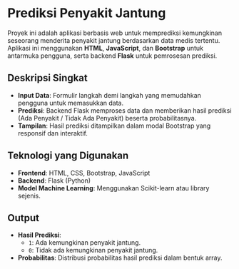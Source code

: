 # Prediksi Penyakit Jantung

Proyek ini adalah aplikasi berbasis web untuk memprediksi kemungkinan seseorang menderita penyakit jantung berdasarkan data medis tertentu. Aplikasi ini menggunakan **HTML**, **JavaScript**, dan **Bootstrap** untuk antarmuka pengguna, serta backend **Flask** untuk pemrosesan prediksi.

## Deskripsi Singkat
- **Input Data**: Formulir langkah demi langkah yang memudahkan pengguna untuk memasukkan data.
- **Prediksi**: Backend Flask memproses data dan memberikan hasil prediksi (Ada Penyakit / Tidak Ada Penyakit) beserta probabilitasnya.
- **Tampilan**: Hasil prediksi ditampilkan dalam modal Bootstrap yang responsif dan interaktif.

## Teknologi yang Digunakan
- **Frontend**: HTML, CSS, Bootstrap, JavaScript
- **Backend**: Flask (Python)
- **Model Machine Learning**: Menggunakan Scikit-learn atau library sejenis.

## Output
- **Hasil Prediksi**: 
  - `1`: Ada kemungkinan penyakit jantung.
  - `0`: Tidak ada kemungkinan penyakit jantung.
- **Probabilitas**: Distribusi probabilitas hasil prediksi dalam bentuk array.
